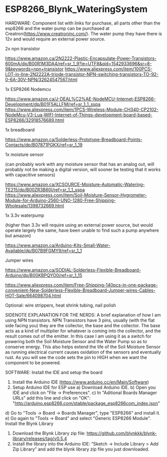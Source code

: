 # ESP8266_Blynk_WateringSystem

HARDWARE:
Component list with links for purchase, all parts other than the esp8266 and the water pump can be purchased at Creatron(https://www.creatroninc.com/).  The water pump they have there is 12v and would require an external power source.  

2x npn transistor 

https://www.amazon.ca/2N2222-Plastic-Encapsulate-Power-Transistors-600mA/dp/B00R1M3DA4/ref=sr_1_9?ie=UTF8&qid=1542933696&sr=8-9&keywords=npn+transistor
https://www.aliexpress.com/item/100PCS-LOT-in-line-2N2222A-triode-transistor-NPN-switching-transistors-TO-92-0-6A-30V-NPN/32624547567.html

1x ESP8266 Nodemcu

https://www.amazon.ca/J-DEAL%C2%AE-NodeMCU-Internet-ESP8266-Development/dp/B01F5ALLFM/ref=sr_1_1_sspa
https://www.aliexpress.com/item/1PCS-Wireless-Module-CH340-CP2102-NodeMcu-V3-Lua-WIFI-Internet-of-Things-development-board-based-ESP8266/32918576689.html

1x breadboard

https://www.amazon.ca/Solderless-Prototype-Breadboard-Points-Contacts/dp/B07871PGKX/ref=sr_1_19

1x moisture sensor

(can probably work with any moisture sensor that has an analog out, will probably not be making a digital version, will sooner be testing that it works with capacitive sensors)

https://www.amazon.ca/XCSOURCE-Moisture-Automatic-Watering-TE215/dp/B00ZR3B60I/ref=sr_1_1_sspa
https://www.aliexpress.com/item/Soil-Moisture-Sensor-Hygrometer-Module-for-Arduino-2560-UNO-1280-Free-Shipping-Wholesale/1398732669.html

1x 3.3v waterpump

(higher than 3.3v will require using an external power source, but would operate largely the same, have been unable to find such a pump anywhere but amazon)

https://www.amazon.ca/Arduino-Kits-Small-Water-Available/dp/B07B9FGMY9/ref=sr_1_1

Jumper wires

https://www.amazon.ca/SODIAL-Solderless-Flexible-Breadboard-Arduino/dp/B00KBPQYO0/ref=sr_1_15

https://www.aliexpress.com/item/Free-Shipping-140pcs-in-one-package-convenient-New-Solderless-Flexible-Breadboard-Jumper-wires-Cables-HOT-Sale/664098704.html

Optional: wire strippers, heat shrink tubing, nail polish

SIDENOTE EXPLANATION FOR THE NERDS:
A brief explanation of how I am using NPN transistors.  NPN Transistors have 3 pins, usually (with the flat side facing you) they are the collector, the base and the collector.  The base acts as a kind of multiplier for whatever is coming into the collector, and the result comes out of the emitter.  In this case I am using it as a switch for powering both the Soil Moisture Sensor and the Water Pump so as to conserve energy.  This also helps extend the life of the Soil Moisture Sensor as running electrical current causes oxidation of the sensors and eventually rust.  As you will see the code sets the pin to HIGH when we want the component to be powered.




SOFTWARE:
Install the IDE and setup the board
1) Install the Arduino IDE (https://www.arduino.cc/en/Main/Software)
2) Setup Arduino IDE for ESP use
  a) Download Arduino IDE.
  b) Open you IDE and click on "File -> Preferences".
  c) In  "Aditional Boards Manager URLs" add this line and click on "OK":
      "http://arduino.esp8266.com/stable/package_esp8266com_index.json"
      
  d) Go to "Tools -> Board -> Boards Manager", type "ESP8266" and install it.
  e) Go again to "Tools -> Board" and select "Generic ESP8266 Module".
Install the Blynk Library
  1) Download the Blynk Library zip file: https://github.com/blynkkk/blynk-library/releases/tag/v0.5.4
  2)  Install the library into the Arduino IDE:  “Sketch -> Include Library > Add Zip Library” and add the blynk library zip file you       just downloaded.
